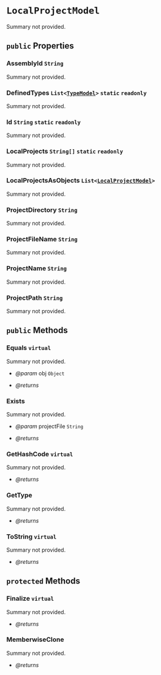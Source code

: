 # <code><span title="undefined">LocalProjectModel</span></code>

Summary not provided.

## `public` Properties

### AssemblyId <code><span title="undefined">String</span></code>

Summary not provided.

### DefinedTypes <code><span title="undefined">List</span><<a href="..\..\..\..\DotDocs\Core\Models\Language\TypeModel.md">TypeModel</a>></code> `static` `readonly`

Summary not provided.

### Id <code><span title="undefined">String</span></code> `static` `readonly`

Summary not provided.

### LocalProjects <code><span title="undefined">String[]</span></code> `static` `readonly`

Summary not provided.

### LocalProjectsAsObjects <code><span title="undefined">List</span><<a href="..\..\..\..\DotDocs\Core\Models\Project\LocalProjectModel.md">LocalProjectModel</a>></code>

Summary not provided.

### ProjectDirectory <code><span title="undefined">String</span></code>

Summary not provided.

### ProjectFileName <code><span title="undefined">String</span></code>

Summary not provided.

### ProjectName <code><span title="undefined">String</span></code>

Summary not provided.

### ProjectPath <code><span title="undefined">String</span></code>

Summary not provided.



## `public` Methods

### Equals `virtual`

Summary not provided.

- *@param* obj <code><span title="undefined">Object</span></code>

- *@returns* 

### Exists

Summary not provided.

- *@param* projectFile <code><span title="undefined">String</span></code>

- *@returns* 

### GetHashCode `virtual`

Summary not provided.

- *@returns* 

### GetType

Summary not provided.

- *@returns* 

### ToString `virtual`

Summary not provided.

- *@returns* 

## `protected` Methods

### Finalize `virtual`

Summary not provided.

- *@returns* 

### MemberwiseClone

Summary not provided.

- *@returns* 